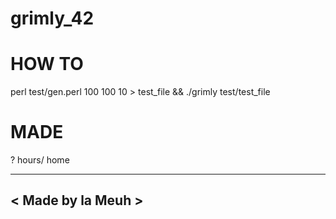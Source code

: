 grimly_42
======

HOW TO
======
perl test/gen.perl 100 100 10 > test_file && ./grimly test/test_file

MADE
======
? hours/ home

--------------------------
< Made by la Meuh >
--------------------------

